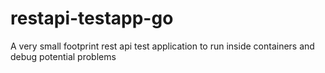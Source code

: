 # restapi-testapp-go
A very small footprint rest api test application to run inside containers and debug potential problems
